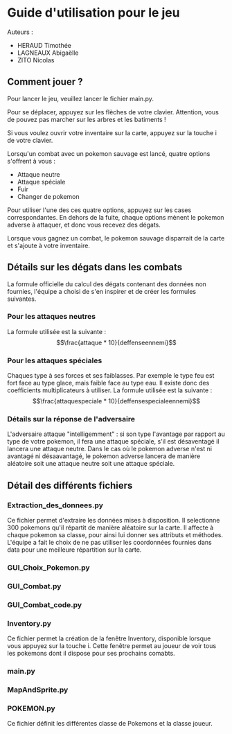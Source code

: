 # Guide d'utilisation pour le jeu
Auteurs :
- HERAUD Timothée
- LAGNEAUX Abigaëlle
- ZITO Nicolas 

## Comment jouer ?
Pour lancer le jeu, veuillez lancer le fichier main.py.

Pour se déplacer, appuyez sur les flèches de votre clavier. 
Attention, vous de pouvez pas marcher sur les arbres et les batiments !

Si vous voulez ouvrir votre inventaire sur la carte, appuyez sur la touche i de votre clavier.

Lorsqu'un combat avec un pokemon sauvage est lancé, quatre options s'offrent à vous :
  - Attaque neutre
  - Attaque spéciale
  - Fuir
  - Changer de pokemon

Pour utiliser l'une des ces quatre options, appuyez sur les cases correspondantes.
En dehors de la fuite, chaque options mènent le pokemon adverse à attaquer, et donc vous recevez des dégats.

Lorsque vous gagnez un combat, le pokemon sauvage disparrait de la carte et s'ajoute à votre inventaire.

## Détails sur les dégats dans les combats

La formule officielle du calcul des dégats contenant des données non fournies, l'équipe a choisi de s'en inspirer et de créer les formules suivantes.

### Pour les attaques neutres
La formule utilisée est la suivante :
$$\frac{attaque * 10}{deffenseennemi}$$

### Pour les attaques spéciales
Chaques type à ses forces et ses faiblasses. Par exemple le type feu est fort face au type glace, mais faible face au type eau. Il existe donc des coefficients multiplicateurs à utiliser.
La formule utilisée est la suivante :
$$\frac{attaquespeciale * 10}{deffensespecialeennemi}$$

### Détails sur la réponse de l'adversaire
L'adversaire attaque "intelligemment" : si son type l'avantage par rapport au type de votre pokemon, il fera une attaque spéciale, s'il est désaventagé il lancera une attaque neutre.
Dans le cas où le pokemon adverse n'est ni avantagé ni désaavantagé, le pokemon adverse lancera de manière aléatoire soit une attaque neutre soit une attaque spéciale.

## Détail des différents fichiers

### Extraction_des_donnees.py
Ce fichier permet d'extraire les données mises à disposition. Il selectionne 300 pokemons qu'il répartit de manière aléatoire sur la carte.
Il affecte à chaque pokemon sa classe, pour ainsi lui donner ses attributs et méthodes.
L'équipe a fait le choix de ne pas utiliser les coordonnées fournies dans data pour une meilleure répartition sur la carte.

### GUI_Choix_Pokemon.py

### GUI_Combat.py

### GUI_Combat_code.py

### Inventory.py
Ce fichier permet la création de la fenêtre Inventory, disponible lorsque vous appuyez sur la touche i.
Cette fenêtre permet au joueur de voir tous les pokemons dont il dispose pour ses prochains comabts.

### main.py

### MapAndSprite.py

### POKEMON.py
Ce fichier définit les différentes classe de Pokemons et la classe joueur.
